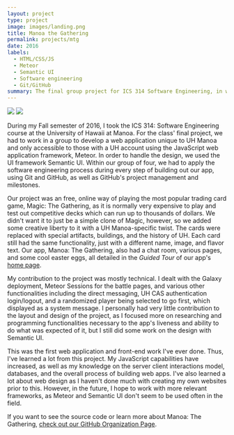 ```yaml
---
layout: project
type: project
image: images/landing.png
title: Manoa the Gathering
permalink: projects/mtg
date: 2016
labels:
  - HTML/CSS/JS
  - Meteor
  - Semantic UI
  - Software engineering
  - Git/GitHub
summary: The final group project for ICS 314 Software Engineering, in which we made a web application for an online version of the popular trading card game, Magic: The Gathering, with a UH Manoa flavor.
---
```


<img class="ui medium left floated image" src="{{ site.baseurl }}/images/about.png">
<img class="ui medium left right image" src="{{ site.baseurl }}/images/chat.png">

During my Fall semester of 2016, I took the ICS 314: Software Engineering course at the University of Hawaii at Manoa. For the class' final project, we had to work in a group to develop a web application unique to UH Manoa and only accessible to those with a UH account using the JavaScript web application framework, Meteor. In order to handle the design, we used the UI framework Semantic UI. Within our group of four, we had to apply the software engineering process during every step of building out our app, using Git and GitHub, as well as GitHub's project management and milestones.

Our project was an free, online way of playing the most popular trading card game, Magic: The Gathering, as it is normally very expensive to play and test out competitive decks which can run up to thousands of dollars. We didn't want it to just be a simple clone of Magic, however, so we added some creative liberty to it with a UH Manoa-specific twist. The cards were replaced with special artifacts, buildings, and the history of UH. Each card still had the same functionality, just with a different name, image, and flavor text. Our app, Manoa: The Gathering, also had a chat room, various pages, and some cool easter eggs, all detailed in the _Guided Tour_ of our app's [home page](https://manoa-the-gathering.github.io/).

My contribution to the project was mostly technical. I dealt with the Galaxy deployment, Meteor Sessions for the battle pages, and various other functionalities including the direct messaging, UH CAS authentication login/logout, and a randomized player being selected to go first, which displayed as a system message. I personally had very little contribution to the layout and design of the project, as I focused more on researching and programming functionalities necessary to the app's liveness and ability to do what was expected of it, but I still did some work on the design with Semantic UI.

This was the first web application and front-end work I've ever done. Thus, I've learned a lot from this project. My JavaScript capabilities have increased, as well as my knowledge on the server client interactions model, databases, and the overall process of building web apps. I've also learned a lot about web design as I haven't done much with creating my own websites prior to this. However, in the future, I hope to work with more relevant frameworks, as Meteor and Semantic UI don't seem to be used often in the field.

If you want to see the source code or learn more about Manoa: The Gathering, [check out our GitHub Organization Page](https://github.com/manoa-the-gathering/).
